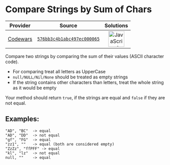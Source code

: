 [_metadata_:generated]: - "true"

# Compare Strings by Sum of Chars

<!-- INFO TABLE BEGIN -->

| Provider                                        | Source                                                                               | Solutions                                                                                                                                                    |
| :---------------------------------------------: | :----------------------------------------------------------------------------------: | :----------------------------------------------------------------------------------------------------------------------------------------------------------: |
| [Codewars](../../../docs/providers/Codewars.md) | [`576bb3c4b1abc497ec000065`](https://www.codewars.com/kata/576bb3c4b1abc497ec000065) | [<img src="https://res.cloudinary.com/rascaltwo/image/upload/v1631924076/javascript_ehszr7.svg" alt="JavaScript" title="JavaScript" width="50" />](solve.js) |

<!-- INFO TABLE END -->

Compare two strings by comparing the sum of their values (ASCII character code).

* For comparing treat all letters as UpperCase
* `null/NULL/Nil/None` should be treated as empty strings
* If the string contains other characters than letters, treat the whole string as it would be empty

Your method should return `true`, if the strings are equal and `false` if they are not equal.

## Examples:
```
"AD", "BC"  -> equal
"AD", "DD"  -> not equal
"gf", "FG"  -> equal
"zz1", ""   -> equal (both are considered empty)
"ZzZz", "ffPFF" -> equal
"kl", "lz"  -> not equal
null, ""    -> equal
```

